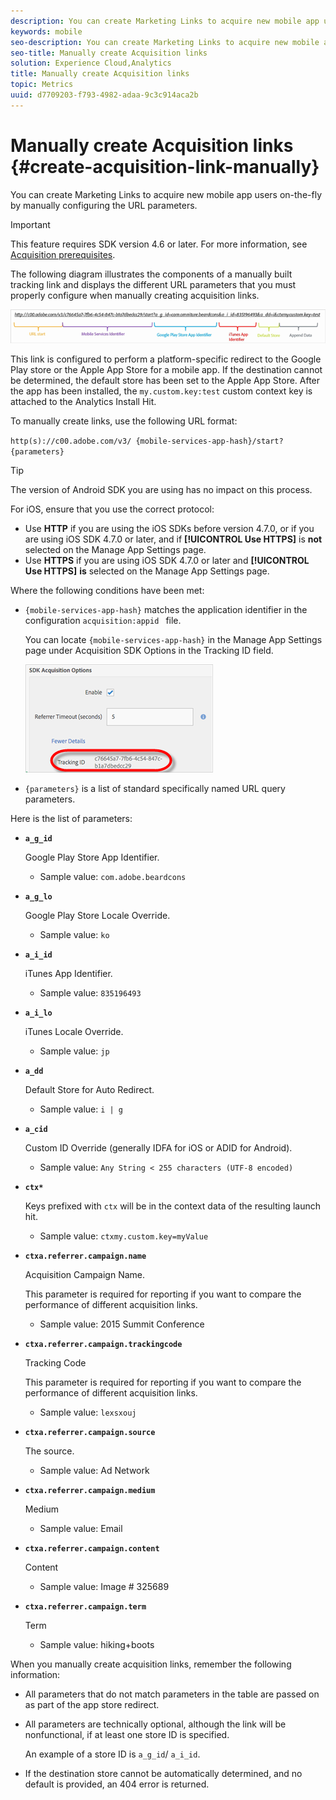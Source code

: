 ```yaml
---
description: You can create Marketing Links to acquire new mobile app users on-the-fly by manually configuring the URL parameters.
keywords: mobile
seo-description: You can create Marketing Links to acquire new mobile app users on-the-fly by manually configuring the URL parameters.
seo-title: Manually create Acquisition links
solution: Experience Cloud,Analytics
title: Manually create Acquisition links
topic: Metrics
uuid: d7709203-f793-4982-adaa-9c3c914aca2b
---
```


# Manually create Acquisition links {#create-acquisition-link-manually}

You can create Marketing Links to acquire new mobile app users on-the-fly by manually configuring the URL parameters.

>[!IMPORTANT]
>
>This feature requires SDK version 4.6 or later. For more information, see [Acquisition prerequisites](/help/using/acquisition-main/c-acquisition-prerequisites.md).

The following diagram illustrates the components of a manually built tracking link and displays the different URL parameters that you must properly configure when manually creating acquisition links.

![](assets/acquisition_url.png)

This link is configured to perform a platform-specific redirect to the Google Play store or the Apple App Store for a mobile app. If the destination cannot be determined, the default store has been set to the Apple App Store. After the app has been installed, the `my.custom.key:test` custom context key is attached to the Analytics Install Hit.

To manually create links, use the following URL format:

`http(s)://c00.adobe.com/v3/ {mobile-services-app-hash}/start? {parameters}`

>[!TIP]
>
>The version of Android SDK you are using has no impact on this process.

For iOS, ensure that you use the correct protocol:

* Use **HTTP** if you are using the iOS SDKs before version 4.7.0, or if you are using iOS SDK 4.7.0 or later, and if **[!UICONTROL Use HTTPS]** is **not** selected on the Manage App Settings page. 
* Use **HTTPS** if you are using iOS SDK 4.7.0 or later and **[!UICONTROL Use HTTPS]** **is** selected on the Manage App Settings page.

Where the following conditions have been met:

* `{mobile-services-app-hash}` matches the application identifier in the configuration `acquisition:appid ` file.

  You can locate `{mobile-services-app-hash}` in the Manage App Settings page under Acquisition SDK Options in the Tracking ID field.

  ![](assets/tracking-id.png)

* `{parameters}` is a list of standard specifically named URL query parameters.

Here is the list of parameters:  

* **`a_g_id`**

  Google Play Store App Identifier.

  * Sample value: `com.adobe.beardcons`

* **`a_g_lo`**

  Google Play Store Locale Override.

  * Sample value: `ko`

* **`a_i_id`**

  iTunes App Identifier.

  * Sample value: `835196493`

* **`a_i_lo`**

  iTunes Locale Override.

  * Sample value: `jp`

* **`a_dd`**

  Default Store for Auto Redirect.

  * Sample value: `i | g`

* **`a_cid`**

  Custom ID Override (generally IDFA for iOS or ADID for Android).

  * Sample value: `Any String < 255 characters (UTF-8 encoded)`

* **`ctx*`**

  Keys prefixed with `ctx` will be in the context data of the resulting launch hit.

  * Sample value: `ctxmy.custom.key=myValue`

* **`ctxa.referrer.campaign.name`**

  Acquisition Campaign Name.
  
  This parameter is required for reporting if you want to compare the performance of different acquisition links. 

  * Sample value: 2015 Summit Conference

* **`ctxa.referrer.campaign.trackingcode`**

  Tracking Code
  
  This parameter is required for reporting if you want to compare the performance of different acquisition links. 

  * Sample value: `lexsxouj`

* **`ctxa.referrer.campaign.source`**

  The source.

  * Sample value: Ad Network

* **`ctxa.referrer.campaign.medium`**

  Medium

  * Sample value: Email

* **`ctxa.referrer.campaign.content`**

  Content

  * Sample value: Image # 325689

* **`ctxa.referrer.campaign.term`**

  Term

  * Sample value: hiking+boots


When you manually create acquisition links, remember the following information:

* All parameters that do not match parameters in the table are passed on as part of the app store redirect. 
* All parameters are technically optional, although the link will be nonfunctional, if at least one store ID is specified.

  An example of a store ID is `a_g_id`/ `a_i_id`. 

* If the destination store cannot be automatically determined, and no default is provided, an 404 error is returned.


